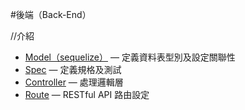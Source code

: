 #後端（Back-End）

//介紹

* [Model（sequelize）](Back-End/Model.md) — 定義資料表型別及設定關聯性
* [Spec](Back-End/Spec.md) — 定義規格及測試
* [Controller](Back-End/Controller.md) — 處理邏輯層
* [Route](Back-End/Route.md) — RESTful API 路由設定

